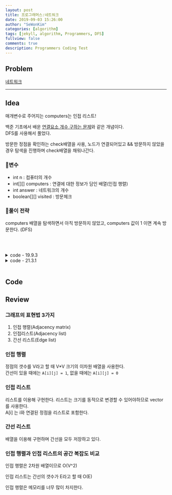 ```yaml
---
layout: post
title: 프로그래머스:네트워크
date: 2019-09-03 15:26:00
author: "SeWonKim"
categories: [algorithm]
tags: [jekyll, algorithm, Programmers, DFS]
fullview: false
comments: true
description: Programmers Coding Test
---
```


## Problem

[네트워크](https://programmers.co.kr/learn/courses/30/lessons/43162)

---

## Idea

매개변수로 주어지는 computers는 인접 리스트!

백준 기초에서 배운 [연결요소 개수 구하는 문제](https://www.acmicpc.net/problem/11724)와 같은 개념이다.  
DFS를 사용해서 풀었다.

방문한 정점을 확인하는 check배열을 사용, 노드가 연결되어있고 && 방문하지 않았을 경우 탐색을 진행하며 check배열을 채워나간다.

### 🥚변수

- int n : 컴퓨터의 개수
- int[][] computers : 연결에 대한 정보가 담인 배열(인접 행렬)
- int answer : 네트워크의 개수
- boolean[][] visited : 방문체크
  
### 🍳풀이 전략

computers 배열을 탐색하면서 아직 방문하지 않았고, computers 값이 1 이면 계속 방문한다. (DFS)


&nbsp;  
&nbsp;


<details>
<summary>code - 19.9.3</summary>
<div markdown="1">

```cpp

#include <string>
#include <vector>

using namespace std;

bool check[201];

void dfs(int x, vector<vector<int>> a){
    check[x] = true;

    for(int i=0; i<a[x].size(); i++){
        if(a[x][i] == 1 && check[i] == false){
            dfs(i, a);
        }
    }

}


int solution(int n, vector<vector<int>> computers) {
    int answer = 0;

    for(int i=0; i<n; i++){
        if(check[i] == false){
            dfs(i, computers);
            answer++;
        }
    }

    return answer;
}

```

</div>
</details>

<details>
<summary>code - 21.3.1</summary>
<div markdown="1">

```java

class Solution {
    static boolean[][] visited;
    public int solution(int n, int[][] computers) {
        int answer = 0;
        visited = new boolean[n][n];
        
        for(int i=0; i<n; i++) {
            for(int j=0; j<n; j++) {
                if(computers[i][j] == 1 && !visited[i][j]) {
                    answer++;
                    visited[i][j] = true;
                    DFS(i, j, n, computers);
                }
            }
        }
        return answer;
    }
    
    public void DFS(int s, int e, int n, int[][] computers) {
        for(int i=0; i<n; i++) {
            if(computers[e][i] == 1 &&!visited[e][i]) {
                visited[e][i] = true;
                DFS(e, i, n, computers);
            }
        }
    }
}

```

</div>
</details>
&nbsp;  
&nbsp;

## Code



## Review

### 그래프의 표현법 3가지

1. 인접 행렬(Adjacency matrix)
2. 인접리스트(Adjacency list)
3. 간선 리스트(Edge list)

### 인접 행렬

정점의 갯수를 V라고 할 때 V\*V 크기의 이차원 배열을 사용한다.  
간선이 있을 때에는 `A[i][j] = 1`, 없을 때에는 `A[i][j] = 0`

### 인접 리스트

리스트를 이용해 구현한다. 리스트는 크기를 동적으로 변경할 수 있어야하므로 vector를 사용한다.  
A[i] 는 i와 연결된 정점을 리스트로 포함한다.

### 간선 리스트

배열을 이용해 구현하며 간선을 모두 저장하고 있다.

### 인접 행렬과 인접 리스트의 공간 복잡도 비교

인접 행렬은 2차원 배열이므로 O(V^2)

인접 리스트는 간선의 갯수가 E라고 할 때 O(E)

인접 행렬은 메모리를 너무 많이 차지한다.
